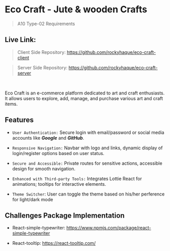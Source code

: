 # Eco Craft - Jute & wooden Crafts

> A10 Type-02 Requirements

## Live Link: 

 > Client Side Repository: https://github.com/rockyhaque/eco-craft-client

 > Server Side Repository: https://github.com/rockyhaque/eco-craft-server


<br>

Eco Craft is an e-commerce platform dedicated to art and craft enthusiasts. It allows users to explore, add, manage, and purchase various art and craft items.



## Features

- `User Authentication:` Secure login with email/password or social media accounts like ***Google*** and ***GitHub***.

- `Responsive Navigation:` Navbar with logo and links, dynamic display of login/register options based on user status.

- `Secure and Accessible:` Private routes for sensitive actions, accessible design for smooth navigation.

- `Enhanced with Third-party Tools:` Integrates Lottie React for animations; tooltips for interactive elements.

- `Theme Switcher`: User can toggle the theme based on his/her perference for light/dark mode

## Challenges Package Implementation

- React-simple-typewriter: 
https://www.npmjs.com/package/react-simple-typewriter

- React-tooltip: 
https://react-tooltip.com/